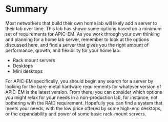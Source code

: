 
# Summary

Most networkers that build their own home lab will likely add a server to their lab over time. This lab has shown some options based on a minimum set of requirements for APIC-EM. As you work through your own thinking and planning for a home lab server, remember to look at the options discussed here, and find a server that gives you the right amount of performance, growth, and flexibility for your home lab:

- Rack mount servers
- Desktops
- Mini desktops

For APIC-EM specifically, you should begin any search for a server by looking for the bare-metal hardware requirements for whatever version of APIC-EM is the latest version. From there, you can consider which options you might relax for your needs in a non-production lab, for instance, not bothering with the RAID requirement. Hopefully you can find a system that meets your needs, with the low price offered by some high-end desktops, or the expandability and power of some basic rack-mount servers.



